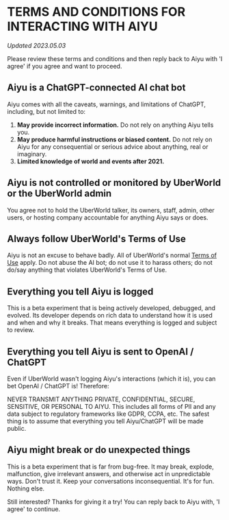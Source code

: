 # TERMS AND CONDITIONS FOR INTERACTING WITH AIYU

_Updated 2023.05.03_

Please review these terms and conditions and then reply back to Aiyu with 'I agree' if you agree and want to proceed.

## Aiyu is a ChatGPT-connected AI chat bot

Aiyu comes with all the caveats, warnings, and limitations of ChatGPT, including, but not limited to:

1. **May provide incorrect information.** Do not rely on anything Aiyu tells you.
1. **May produce harmful instructions or biased content.** Do not rely on Aiyu for any consequential or serious advice about anything, real or imaginary.
1. **Limited knowledge of world and events after 2021.**

## Aiyu is not controlled or monitored by UberWorld or the UberWorld admin

You agree not to hold the UberWorld talker, its owners, staff, admin, other users, or hosting company accountable for anything Aiyu says or does.

## Always follow UberWorld's Terms of Use

Aiyu is not an excuse to behave badly. All of UberWorld's normal [Terms of Use](https://uberworld.org/disclaimer.html) apply. Do not abuse the AI bot; do not use it to harass others; do not do/say anything that violates UberWorld's Terms of Use.

## Everything you tell Aiyu is logged

This is a beta experiment that is being actively developed, debugged, and evolved. Its developer depends on rich data to understand how it is used and when and why it breaks. That means everything is logged and subject to review.

## Everything you tell Aiyu is sent to OpenAI / ChatGPT

Even if UberWorld wasn't logging Aiyu's interactions (which it is), you can bet OpenAI / ChatGPT is! Therefore:

NEVER TRANSMIT ANYTHING PRIVATE, CONFIDENTIAL, SECURE, SENSITIVE, OR PERSONAL TO AIYU. This includes all forms of PII and any data subject to regulatory frameworks like GDPR, CCPA, etc. The safest thing is to assume that everything you tell Aiyu/ChatGPT will be made public.

## Aiyu might break or do unexpected things

This is a beta experiment that is far from bug-free. It may break, explode, malfunction, give irrelevant answers, and otherwise act in unpredictable ways. Don't trust it. Keep your conversations inconsequential. It's for fun. Nothing else.

Still interested? Thanks for giving it a try! You can reply back to Aiyu with, 'I agree' to continue.
